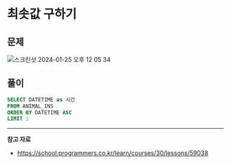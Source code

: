 # 최솟값 구하기

## 문제

![스크린샷 2024-01-25 오후 12 05 34](https://github.com/Heo-y-y/development-blog/assets/112863029/786d6762-2faf-4520-ae06-5d46ebfd0aa6)

## 풀이

```sql
SELECT DATETIME as 시간
FROM ANIMAL_INS
ORDER BY DATETIME ASC
LIMIT 1
```

---

**참고 자료**

- <https://school.programmers.co.kr/learn/courses/30/lessons/59038>
